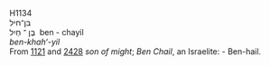 <body>
  <p>H1134<br>  בּן־חיל  <br> בֶּן  ־ חַיִל  ‎  ben  - chayil  <br><i>ben-khah‘-yil </i><br>From <a href="h1121.htm">1121</a> and <a href="h2428.htm">2428</a>  <i>son</i> <i>of</i> <i>might</i>; <i>Ben</i> <i>Chail</i>, an Israelite: - Ben-hail.<br></p>
 </body>